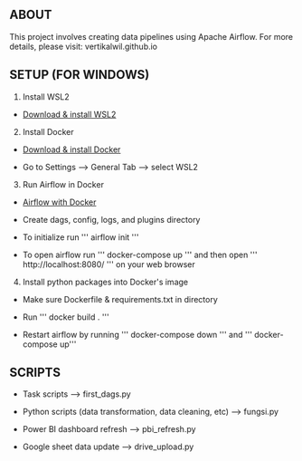 ## ABOUT
This project involves creating data pipelines using Apache Airflow. For more details, please visit: vertikalwil.github.io

## SETUP (FOR WINDOWS)
1. Install WSL2 

* [Download & install WSL2](https://github.com)

2. Install Docker

* [Download & install Docker](https://docs.docker.com/desktop/install/windows-install/)

* Go to Settings --> General Tab --> select WSL2

3. Run Airflow in Docker

* [Airflow with Docker](https://airflow.apache.org/docs/apache-airflow/stable/howto/docker-compose/index.html)

* Create dags, config, logs, and plugins directory

* To initialize run ''' airflow init '''

* To open airflow run ''' docker-compose up ''' and then open ''' http://localhost:8080/ ''' on your web browser

4. Install python packages into Docker's image

* Make sure Dockerfile & requirements.txt in directory

* Run ''' docker build . '''

* Restart airflow by running ''' docker-compose down ''' and ''' docker-compose up'''

## SCRIPTS

* Task scripts --> first_dags.py

* Python scripts (data transformation, data cleaning, etc) --> fungsi.py

* Power BI dashboard refresh --> pbi_refresh.py

* Google sheet data update --> drive_upload.py
